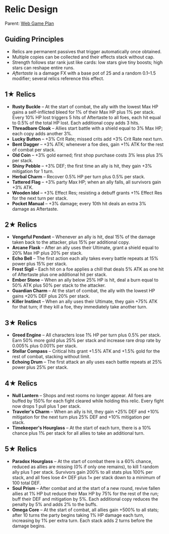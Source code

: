 # Relic Design

Parent: [Web Game Plan](8a7d9c1e-web-game-plan.md)

## Guiding Principles
- Relics are permanent passives that trigger automatically once obtained.
- Multiple copies can be collected and their effects stack without cap.
- Strength follows star rank just like cards: low stars give tiny boosts; high stars can reshape entire runs.
- *Aftertaste* is a damage FX with a base pot of 25 and a random 0.1–1.5 modifier; several relics reference this effect.

## 1★ Relics
- **Rusty Buckle** – At the start of combat, the ally with the lowest Max HP gains a self-inflicted bleed for 1% of their Max HP plus 1% per stack. Every 10% HP lost triggers 5 hits of Aftertaste to all foes, each hit equal to 0.5% of the total HP lost. Each additional copy adds 3 hits.
- **Threadbare Cloak** – Allies start battle with a shield equal to 3% Max HP; each copy adds another 3%.
- **Lucky Button** – +3% Crit Rate; missed crits add +3% Crit Rate next turn.
- **Bent Dagger** – +3% ATK; whenever a foe dies, gain +1% ATK for the rest of combat per stack.
- **Old Coin** – +3% gold earned; first shop purchase costs 3% less plus 3% per stack.
- **Shiny Pebble** – +3% DEF; the first time an ally is hit, they gain +3% mitigation for 1 turn.
- **Herbal Charm** – Recover 0.5% HP per turn plus 0.5% per stack.
- **Tattered Flag** – +3% party Max HP; when an ally falls, all survivors gain +3% ATK.
- **Wooden Idol** – +3% Effect Res; resisting a debuff grants +1% Effect Res for the next turn per stack.
- **Pocket Manual** – +3% damage; every 10th hit deals an extra 3% damage as Aftertaste.

## 2★ Relics
- **Vengeful Pendant** – Whenever an ally is hit, deal 15% of the damage taken back to the attacker, plus 15% per additional copy.
- **Arcane Flask** – After an ally uses their Ultimate, grant a shield equal to 20% Max HP plus 20% per stack.
- **Echo Bell** – The first action each ally takes every battle repeats at 15% power plus 15% per stack.
- **Frost Sigil** – Each hit on a foe applies a chill that deals 5% ATK as one hit of Aftertaste plus one additional hit per stack.
- **Ember Stone** – When an ally below 25% HP is hit, deal a burn equal to 50% ATK plus 50% per stack to the attacker.
- **Guardian Charm** – At the start of combat, the ally with the lowest HP gains +20% DEF plus 20% per stack.
- **Killer Instinct** – When an ally uses their Ultimate, they gain +75% ATK for that turn; if they kill a foe, they immediately take another turn.

## 3★ Relics
- **Greed Engine** – All characters lose 1% HP per turn plus 0.5% per stack. Earn 50% more gold plus 25% per stack and increase rare drop rate by 0.005% plus 0.001% per stack.
- **Stellar Compass** – Critical hits grant +1.5% ATK and +1.5% gold for the rest of combat, stacking without limit.
- **Echoing Drum** – The first attack an ally uses each battle repeats at 25% power plus 25% per stack.

## 4★ Relics
- **Null Lantern** – Shops and rest rooms no longer appear. All foes are buffed by 150% for each fight cleared while holding this relic. Every fight now drops 1 pull plus 1 per stack.
- **Traveler's Charm** – When an ally is hit, they gain +25% DEF and +10% mitigation for the next turn plus 25% DEF and +10% mitigation per stack.
- **Timekeeper's Hourglass** – At the start of each turn, there is a 10% chance plus 1% per stack for all allies to take an additional turn.

## 5★ Relics
- **Paradox Hourglass** – At the start of combat there is a 60% chance, reduced as allies are missing (0% if only one remains), to kill 1 random ally plus 1 per stack. Survivors gain 200% to all stats plus 100% per stack, and all foes lose 4× DEF plus 1× per stack down to a minimum of 100 total DEF.
- **Soul Prism** – After combat and at the start of a new round, revive fallen allies at 1% HP but reduce their Max HP by 75% for the rest of the run; buff their DEF and mitigation by 5%. Each additional copy reduces the penalty by 5% and adds 2% to the buffs.
- **Omega Core** – At the start of combat, all allies gain +500% to all stats; after 10 turns the party begins taking 1% HP damage each turn, increasing by 1% per extra turn. Each stack adds 2 turns before the damage begins.

